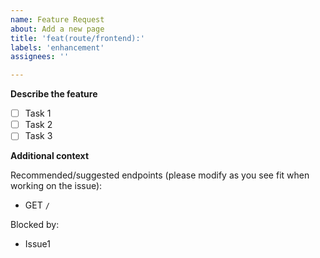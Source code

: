 ```yaml
---
name: Feature Request
about: Add a new page
title: 'feat(route/frontend):'
labels: 'enhancement'
assignees: ''

---
```


**Describe the feature**
- [ ] Task 1
- [ ] Task 2
- [ ] Task 3

**Additional context**

Recommended/suggested endpoints (please modify as you see fit when working on the issue):
- GET `/`

Blocked by:
- Issue1


